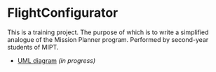 # FlightConfigurator
This is a training project. The purpose of which is to write a simplified analogue of the Mission Planner program. Performed by second-year students of MIPT.

- [UML diagram](https://drive.google.com/file/d/1As3ofQivpdWgNYh4sRi0GUXoL3rXg2bx/view?usp=sharing) _(in progress)_
